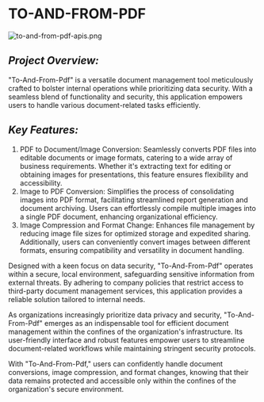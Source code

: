# **TO-AND-FROM-PDF**

![to-and-from-pdf-apis.png](..%2F..%2F..%2FOneDrive%20-%20HCL%20TECHNOLOGIES%20LIMITED%2FDocuments%2FJBDL62%2Fto-and-from-pdf-apis.png)



## **_Project Overview:_**

"To-And-From-Pdf" is a versatile document management tool meticulously crafted to bolster internal operations while prioritizing data security. With a seamless blend of functionality and security, this application empowers users to handle various document-related tasks efficiently.

## **_Key Features:_**

1. PDF to Document/Image Conversion: Seamlessly converts PDF files into editable documents or image formats, catering to a wide array of business requirements. Whether it's extracting text for editing or obtaining images for presentations, this feature ensures flexibility and accessibility.
2. Image to PDF Conversion: Simplifies the process of consolidating images into PDF format, facilitating streamlined report generation and document archiving. Users can effortlessly compile multiple images into a single PDF document, enhancing organizational efficiency.
3. Image Compression and Format Change: Enhances file management by reducing image file sizes for optimized storage and expedited sharing. Additionally, users can conveniently convert images between different formats, ensuring compatibility and versatility in document handling.

Designed with a keen focus on data security, "To-And-From-Pdf" operates within a secure, local environment, safeguarding sensitive information from external threats. By adhering to company policies that restrict access to third-party document management services, this application provides a reliable solution tailored to internal needs.

As organizations increasingly prioritize data privacy and security, "To-And-From-Pdf" emerges as an indispensable tool for efficient document management within the confines of the organization's infrastructure. Its user-friendly interface and robust features empower users to streamline document-related workflows while maintaining stringent security protocols.

With "To-And-From-Pdf," users can confidently handle document conversions, image compression, and format changes, knowing that their data remains protected and accessible only within the confines of the organization's secure environment.